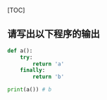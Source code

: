 [TOC]

## 请写出以下程序的输出
```python
def a():
    try:
        return 'a'
    finally:
        return 'b'

print(a()) # b
```

## 
